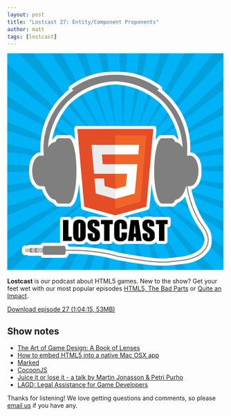 ```yaml
---
layout: post
title: "Lostcast 27: Entity/Component Proponents"
author: matt
tags: [lostcast]
---
```


<div class="full-frame">
	<img alt="Lostcast logo" src="/media/images/lostcast/500x500.jpg">
</div>

**Lostcast** is our podcast about HTML5 games. New to the show? Get your feet wet with our most popular episodes [HTML5, The Bad Parts](/lostcast-episode-7-html5-the-bad-parts/) or [Quite an Impact](/lostcast-episode-14-quite-an-impact/).

<a class="download-podcast" href="http://media.lostdecadegames.com/lostcast/lostcast_27_entity_component_proponents.mp3">
	Download episode 27 (1:04:15, 53MB)
</a>

## Show notes

* [The Art of Game Design: A Book of Lenses](http://www.amazon.com/The-Art-Game-Design-lenses/dp/0123694965/)
* [How to embed HTML5 into a native Mac OSX app](/how-to-embed-html5-into-a-native-mac-osx-app/)
* [Marked](http://markedapp.com/)
* [CocoonJS](http://www.ludei.com/tech/cocoonjs)
* [Juice it or lose it - a talk by Martin Jonasson & Petri Purho](http://www.youtube.com/watch?v=Fy0aCDmgnxg)
* [LAGD: Legal Assistance for Game Developers](https://twitter.com/lagdvideos)

Thanks for listening! We love getting questions and comments, so please [email us](mailto:hello@lostdecadegames.com) if you have any.
